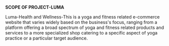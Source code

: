 **SCOPE OF PROJECT-LUMA**

Luma-Health and Wellness-This is a yoga and fitness related e-commerce website that varies widely based on the business's focus, ranging from a platform offering a broad spectrum of yoga and fitness related products and services to a more specialized shop catering to a specific aspect of yoga practice or a particular target audience.

